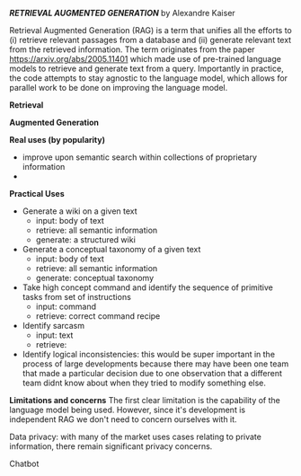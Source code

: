 ***RETRIEVAL AUGMENTED GENERATION***
by Alexandre Kaiser

Retrieval Augmented Generation (RAG) is a term that unifies all the efforts to (i) retrieve relevant passages from a database and (ii) generate relevant text from the retrieved information. The term originates from the paper https://arxiv.org/abs/2005.11401 which made use of pre-trained language models to retrieve and generate text from a query. Importantly in practice, the code attempts to stay agnostic to the language model, which allows for parallel work to be done on improving the language model.



**Retrieval**

**Augmented Generation**

**Real uses (by popularity)**
- improve upon semantic search within collections of proprietary information
-

**Practical Uses**
- Generate a wiki on a given text
    - input: body of text
    - retrieve: all semantic information
    - generate: a structured wiki
- Generate a conceptual taxonomy of a given text
    - input: body of text
    - retrieve: all semantic information
    - generate: conceptual taxonomy
- Take high concept command and identify the sequence of primitive tasks from set of instructions
    - input: command
    - retrieve: correct command recipe
- Identify sarcasm
    - input: text
    - retrieve: 
- Identify logical inconsistencies: this would be super important in the process of large developments because there may have been one team that made a particular decision due to one observation that a different team didnt know about when they tried to modify something else.



**Limitations and concerns**
The first clear limitation is the capability of the language model being used. However, since it's development is independent RAG we don't need to concern ourselves with it.

Data privacy: with many of the market uses cases relating to private information, there remain significant privacy concerns.

Chatbot
